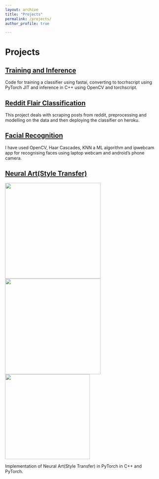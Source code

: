 ```yaml
---
layout: archive
title: "Projects"
permalink: /projects/
author_profile: true

---
```


Projects
======
## [Training and Inference](HTTPS://GITHUB.COM/ADITYAK2920/TRANING-AND-INFERENCE)
  Code for training a classifier using fastai, converting to tocrhscript using PyTorch JIT and inference in C++ using OpenCV and torchscript.
  
## [Reddit Flair Classification](HTTPS://GITHUB.COM/ADITYAK2920/REDDIT_FLAIR_CLASSIFICATION)
  This project deals with scraping posts from reddit, preprocessing and modelling on the data and then deploying the classifier on heroku.
  
## [Facial Recognition](HTTPS://GITHUB.COM/ADITYAK2920/FACIALRECOGNITION)
  I have used OpenCV, Haar Cascades, KNN a ML algorithm and ipwebcam app for recognising faces using laptop webcam and android’s phone camera.
  
## [Neural Art(Style Transfer)](HTTPS://GITHUB.COM/ADITYAK2920/NEURALART-IN-PYTORCH)
<p float="left">
  <img src="https://user-images.githubusercontent.com/35501699/54220463-7c17a700-4517-11e9-8256-6c0c2f396ff9.jpg" width="310" height="310" />
  <img src="https://user-images.githubusercontent.com/35501699/54220469-7de16a80-4517-11e9-9912-3e5384929ec8.jpg" width="310" height="310" /> 
  <img src="https://user-images.githubusercontent.com/35501699/54220476-80dc5b00-4517-11e9-8443-f6ba00eb947e.jpg" width="275" height="275" />
</p>
  Implementation of Neural Art(Style Transfer) in PyTorch in C++ and PyTorch.
